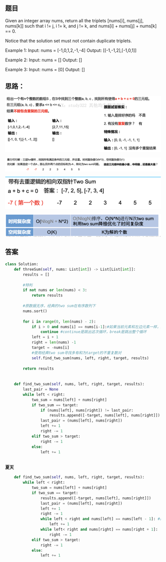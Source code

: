 ## 题目
Given an integer array nums, return all the triplets [nums[i], nums[j], nums[k]] such that i != j, i != k, and j != k, and nums[i] + nums[j] + nums[k] == 0.

Notice that the solution set must not contain duplicate triplets.

 
Example 1:
Input: nums = [-1,0,1,2,-1,-4]
Output: [[-1,-1,2],[-1,0,1]]

Example 2:
Input: nums = []
Output: []

Example 3:
Input: nums = [0]
Output: []

## 思路：
![p](https://github.com/SSRRBB/Leetcode/blob/main/Images/04.png)

![pp](https://github.com/SSRRBB/Leetcode/blob/main/Images/05.png)

![pp](https://github.com/SSRRBB/Leetcode/blob/main/Images/06.png)

![pp](https://github.com/SSRRBB/Leetcode/blob/main/Images/07.png)


## 答案
```python
class Solution:
    def threeSum(self, nums: List[int]) -> List[List[int]]:
        results = []
        
        #特判
        if not nums or len(nums) < 3:
            return results
        
        #原数据无序，经典的two sum在有序数列下
        nums.sort()

        for i in range(0, len(nums) - 2):
            if i > 0 and nums[i] == nums[i-1]:#如果当前元素和左边元素一样，跳过
                continue #continue是跳出这次循环，break是跳出整个循环
            left = i + 1
            right = len(nums) -1
            target = -nums[i]
            #使用经典two sum寻找多有和为target的不重复数对
            self.find_two_sum(nums, left, right, target, results)

        return results


    def find_two_sum(self, nums, left, right, target, results):
        last_pair = None
        while left < right:
            two_sum = nums[left] + nums[right]
            if two_sum == target:
                if (nums[left], nums[right]) != last_pair:
                    results.append([-target, nums[left], nums[right]])
                last_pair = (nums[left], nums[right])
                left += 1
                right -= 1
            elif two_sum > target:
                right -= 1
            else:
                left += 1
        
```
**夏天**
```python
    def find_two_sum(self, nums, left, right, target, results):
        while left < right:
            two_sum = nums[left] + nums[right]
            if two_sum == target:
                results.append([-target, nums[left], nums[right]])
                last_pair = (nums[left], nums[right])
                left += 1
                right -= 1
                while left < right and nums[left] == nums[left - 1]: #两个while都是为了去重
                    left += 1
                while left< right and nums[right] == nums[right + 1]:
                    right -= 1
            elif two_sum > target:
                right -= 1
            else:
                left += 1
```
